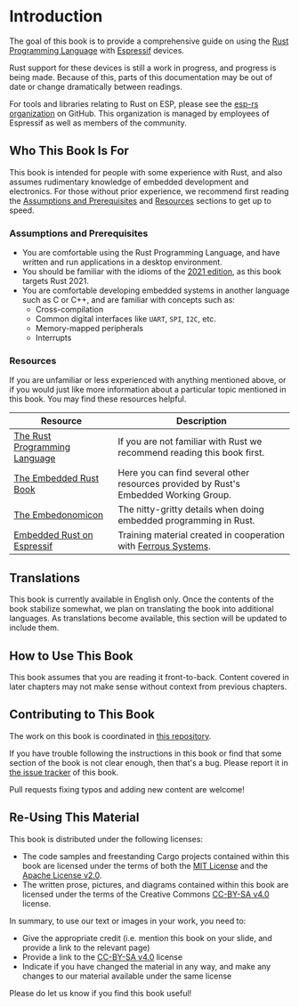 # Introduction

The goal of this book is to provide a comprehensive guide on using the [Rust Programming Language][rust] with [Espressif][espressif] devices.

Rust support for these devices is still a work in progress, and progress is being made. Because of this, parts of this documentation may be out of date or change dramatically between readings.

For tools and libraries relating to Rust on ESP, please see the [esp-rs organization][esp-rs] on GitHub. This organization is managed by employees of Espressif as well as members of the community.

[rust]: https://www.rust-lang.org/
[espressif]: https://espressif.com/
[esp-rs]: https://github.com/esp-rs/

## Who This Book Is For

This book is intended for people with some experience with Rust, and also assumes rudimentary knowledge of embedded development and electronics. For those without prior experience, we recommend first reading the [Assumptions and Prerequisites][prerequisites] and [Resources][resources] sections to get up to speed.

[prerequisites]: #assumptions-and-prerequisites
[resources]: #resources

### Assumptions and Prerequisites

- You are comfortable using the Rust Programming Language, and have written and run applications in a desktop environment.
- You should be familiar with the idioms of the [2021 edition][rust-2021], as this book targets Rust 2021.
- You are comfortable developing embedded systems in another language such as C or C++, and are familiar with concepts such as:
  - Cross-compilation
  - Common digital interfaces like `UART`, `SPI`, `I2C`, etc.
  - Memory-mapped peripherals
  - Interrupts

[rust-2021]: https://doc.rust-lang.org/edition-guide/rust-2021/index.html

### Resources

If you are unfamiliar or less experienced with anything mentioned above, or if you would just like more information about a particular topic mentioned in this book. You may find these resources helpful.

| Resource                                     | Description                                                                          |
| -------------------------------------------- | ------------------------------------------------------------------------------------ |
| [The Rust Programming Language][rust-book]   | If you are not familiar with Rust we recommend reading this book first.              |
| [The Embedded Rust Book][embedded-rust-book] | Here you can find several other resources provided by Rust's Embedded Working Group. |
| [The Embedonomicon][embedonomicon]           | The nitty-gritty details when doing embedded programming in Rust.                    |
| [Embedded Rust on Espressif][std-training]   | Training material created in cooperation with [Ferrous Systems][ferrous-systems].    |

[rust-book]: https://doc.rust-lang.org/book/
[embedded-rust-book]: https://docs.rust-embedded.org/book/index.html
[embedonomicon]: https://docs.rust-embedded.org/embedonomicon/
[std-training]: https://esp-rs.github.io/std-training/
[ferrous-systems]: https://ferrous-systems.com/

## Translations

This book is currently available in English only. Once the contents of the book stabilize somewhat, we plan on translating the book into additional languages. As translations become available, this section will be updated to include them.

## How to Use This Book

This book assumes that you are reading it front-to-back. Content covered in later chapters may not make sense without context from previous chapters.

## Contributing to This Book

The work on this book is coordinated in [this repository][book-repository].

If you have trouble following the instructions in this book or find that some section of the book is not clear enough, then that's a bug. Please report it in [the issue tracker][book-issues] of this book.

Pull requests fixing typos and adding new content are welcome!

[book-issues]: https://github.com/esp-rs/book/issues/
[book-repository]: https://github.com/esp-rs/book

## Re-Using This Material

This book is distributed under the following licenses:

- The code samples and freestanding Cargo projects contained within this book are licensed under the terms of both the [MIT License][mit-license] and the [Apache License v2.0][apache-license].
- The written prose, pictures, and diagrams contained within this book are licensed under the terms of the Creative Commons [CC-BY-SA v4.0][cc-license] license.

In summary, to use our text or images in your work, you need to:

- Give the appropriate credit (i.e. mention this book on your slide, and provide a link to the relevant page)
- Provide a link to the [CC-BY-SA v4.0][cc-license] license
- Indicate if you have changed the material in any way, and make any changes to our material available under the same license

Please do let us know if you find this book useful!

[mit-license]: https://opensource.org/licenses/MIT
[apache-license]: http://www.apache.org/licenses/LICENSE-2.0
[cc-license]: https://creativecommons.org/licenses/by-sa/4.0/legalcode
